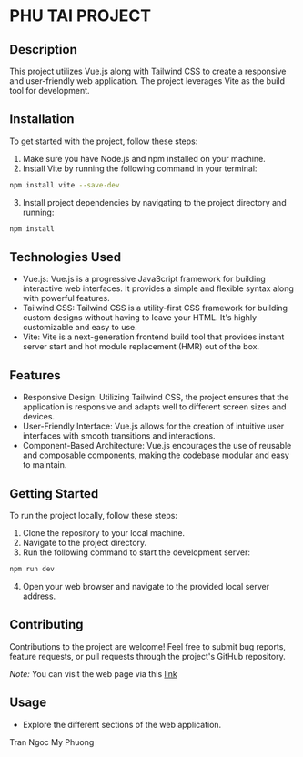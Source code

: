 # PHU TAI PROJECT
## Description
This project utilizes Vue.js along with Tailwind CSS to create a responsive and user-friendly web application. The project leverages Vite as the build tool for development.
## Installation
To get started with the project, follow these steps:
1. Make sure you have Node.js and npm installed on your machine.
2. Install Vite by running the following command in your terminal:
```bash
npm install vite --save-dev
```
3. Install project dependencies by navigating to the project directory and running:
```bash
npm install
```
## Technologies Used
- Vue.js: Vue.js is a progressive JavaScript framework for building interactive web interfaces. It provides a simple and flexible syntax along with powerful features.
- Tailwind CSS: Tailwind CSS is a utility-first CSS framework for building custom designs without having to leave your HTML. It's highly customizable and easy to use.
- Vite: Vite is a next-generation frontend build tool that provides instant server start and hot module replacement (HMR) out of the box.
## Features
- Responsive Design: Utilizing Tailwind CSS, the project ensures that the application is responsive and adapts well to different screen sizes and devices.
- User-Friendly Interface: Vue.js allows for the creation of intuitive user interfaces with smooth transitions and interactions.
- Component-Based Architecture: Vue.js encourages the use of reusable and composable components, making the codebase modular and easy to maintain.
## Getting Started
To run the project locally, follow these steps:
1. Clone the repository to your local machine.
2. Navigate to the project directory.
3. Run the following command to start the development server:
```bash
npm run dev
```
4. Open your web browser and navigate to the provided local server address.
## Contributing
Contributions to the project are welcome! Feel free to submit bug reports, feature requests, or pull requests through the project's GitHub repository.

*Note:* You can visit the web page via this [link](https://myphuong92.github.io/InternProject-2/#/)
## Usage
- Explore the different sections of the web application.

Tran Ngoc My Phuong
